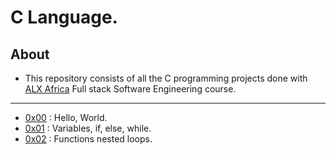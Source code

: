 # C Language.

## About

- This repository consists of all the C programming projects done with [ALX Africa](https://www.alxafrica.com/) Full stack Software Engineering course.

---

- [0x00](./0x00-hello_world) : Hello, World.
- [0x01](./0x01-variables_if_else_while) : Variables, if, else, while.
- [0x02](./0x02-functions_nested_loops) : Functions nested loops.
